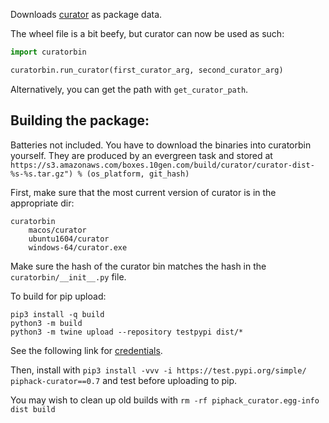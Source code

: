 Downloads [curator](https://github.com/mongodb/curator) as package data. 

The wheel file is a bit beefy, but curator can now be used as such:

```python
import curatorbin

curatorbin.run_curator(first_curator_arg, second_curator_arg)

```
Alternatively, you can get the path with `get_curator_path`.

## Building the package:

Batteries not included. You have to download the binaries into curatorbin yourself.
They are produced by an evergreen task and stored at
`https://s3.amazonaws.com/boxes.10gen.com/build/curator/curator-dist-%s-%s.tar.gz") % (os_platform, git_hash)`

First, make sure that the most current version of curator is in the appropriate dir:

```
curatorbin 
	macos/curator
	ubuntu1604/curator
	windows-64/curator.exe
```

Make sure the hash of the curator bin matches the hash in the `curatorbin/__init__.py` file.

To build for pip upload:

```
pip3 install -q build
python3 -m build
python3 -m twine upload --repository testpypi dist/*

```
See the following link for [credentials](https://packaging.python.org/tutorials/packaging-projects/).

Then, install with `pip3 install -vvv -i https://test.pypi.org/simple/ piphack-curator==0.7` and test before uploading to pip.

You may wish to clean up old builds with `rm -rf piphack_curator.egg-info dist build`
